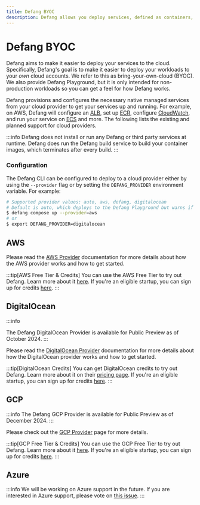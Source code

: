 ```yaml
---
title: Defang BYOC
description: Defang allows you deploy services, defined as containers, to your own cloud accounts.
---
```


# Defang BYOC

Defang aims to make it easier to deploy your services to the cloud. Specifically, Defang's goal is to make it easier to deploy your workloads to your *own* cloud accounts. We refer to this as bring-your-own-cloud (BYOC). We also provide Defang Playground, but it is only intended for non-production workloads so you can get a feel for how Defang works.

Defang provisions and configures the necessary native managed services from your cloud provider to get your services up and running. For example, on AWS, Defang will configure an [ALB](https://aws.amazon.com/elasticloadbalancing/application-load-balancer/), set up [ECR](https://aws.amazon.com/ecr/), configure [CloudWatch](https://aws.amazon.com/cloudwatch/?nc2=type_a), and run your service on [ECS](https://aws.amazon.com/ecs/?nc2=type_a) and more. The following lists the existing and planned support for cloud providers.

:::info
Defang does not install or run any Defang or third party services at runtime.
Defang does run the Defang build service to build your container images, which terminates after every build.
:::

### Configuration

The Defang CLI can be configured to deploy to a cloud provider either by using the `--provider` flag or by setting the `DEFANG_PROVIDER` environment variable. For example:

```bash
# Supported provider values: auto, aws, defang, digitalocean
# Default is auto, which deploys to the Defang Playground but warns if it detects cloud credentials
$ defang compose up --provider=aws
# or
$ export DEFANG_PROVIDER=digitalocean
```

## AWS

Please read the [AWS Provider](/docs/providers/aws) documentation for more details about how the AWS provider works and how to get started.

:::tip[AWS Free Tier & Credits]
You can use the AWS Free Tier to try out Defang. Learn more about it [here](https://aws.amazon.com/free/?all-free-tier.sort-by=item.additionalFields.SortRank&all-free-tier.sort-order=asc&awsf.Free%20Tier%20Types=*all&awsf.Free%20Tier%20Categories=*all). If you're an eligible startup, you can sign up for credits [here](https://aws.amazon.com/startups/sign-up?referrer_url_path=%2Fstartups).
:::

## DigitalOcean

:::info

The Defang DigitalOcean Provider is available for Public Preview as of October 2024.
:::

Please read the [DigitalOcean Provider](/docs/providers/digitalocean) documentation for more details about how the DigitalOcean provider works and how to get started.

:::tip[DigitalOcean Credits]
You can get DigitalOcean credits to try out Defang. Learn more about it on their [pricing page](https://www.digitalocean.com/pricing). If you're an eligible startup, you can sign up for credits [here](https://www.digitalocean.com/hatch).
:::

## GCP

:::info
The Defang GCP Provider is available for Public Preview as of December 2024.
:::

Please check out the [GCP Provider](/docs/providers/gcp/) page for more details.

:::tip[GCP Free Tier & Credits]
You can use the GCP Free Tier to try out Defang. Learn more about it [here](https://cloud.google.com/free). If you're an eligible startup, you can sign up for credits [here](https://cloud.google.com/developers/startups).
:::

## Azure

:::info
We will be working on Azure support in the future. If you are interested in Azure support, please vote on [this issue](https://github.com/DefangLabs/defang/issues/57).
:::
